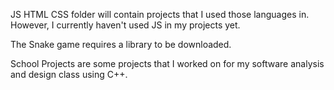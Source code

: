 JS HTML CSS folder will contain projects that I used those languages in. However, I currently haven't used JS in my projects yet. 

The Snake game requires a library to be downloaded.

School Projects are some projects that I worked on for my software analysis and design class using C++.
